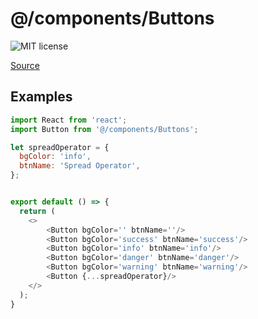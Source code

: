 # @/components/Buttons

![MIT license](https://badgen.now.sh/badge/license/MIT)

[Source](https://github.com/xizon/fullstack-react-ssr-app-template/tree/main/src/components/Buttons)


## Examples

```js
import React from 'react';
import Button from '@/components/Buttons';

let spreadOperator = {
  bgColor: 'info',
  btnName: 'Spread Operator',
};


export default () => {
  return (
    <>
		<Button bgColor='' btnName=''/>
		<Button bgColor='success' btnName='success'/>
		<Button bgColor='info' btnName='info'/>
		<Button bgColor='danger' btnName='danger'/>
		<Button bgColor='warning' btnName='warning'/>
		<Button {...spreadOperator}/>
    </>
  );
}

```